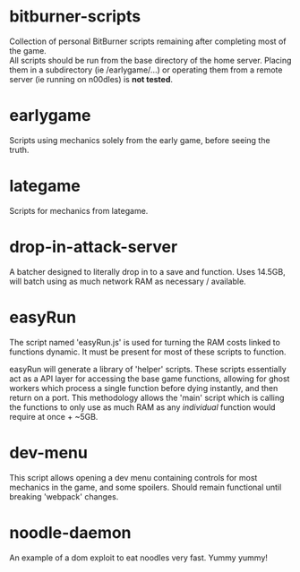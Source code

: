 # bitburner-scripts
Collection of personal BitBurner scripts remaining after completing most of the game.  
All scripts should be run from the base directory of the home server. Placing them in a subdirectory (ie /earlygame/...) or operating them from a remote server (ie running on n00dles) is **not tested**.

# earlygame
Scripts using mechanics solely from the early game, before seeing the truth.

# lategame
Scripts for mechanics from lategame.

# drop-in-attack-server
A batcher designed to literally drop in to a save and function. Uses 14.5GB, will batch using as much network RAM as necessary / available.

# easyRun
The script named 'easyRun.js' is used for turning the RAM costs linked to functions dynamic. It must be present for most of these scripts to function.  

easyRun will generate a library of 'helper' scripts. These scripts essentially act as a API layer for accessing the base game functions, allowing for ghost workers which process a single function before dying instantly, and then return on a port. This methodology allows the 'main' script which is calling the functions to only use as much RAM as any _individual_ function would require at once + ~5GB.  

# dev-menu
This script allows opening a dev menu containing controls for most mechanics in the game, and some spoilers. Should remain functional until breaking 'webpack' changes.

# noodle-daemon
An example of a dom exploit to eat noodles very fast. Yummy yummy!
